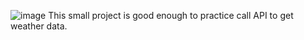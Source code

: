 ![image](https://github.com/WillHype/weather-app/assets/11022174/503c01ee-dda9-4d38-9264-08b857abc5f3)
This small project is good enough to practice call API to get weather data.
